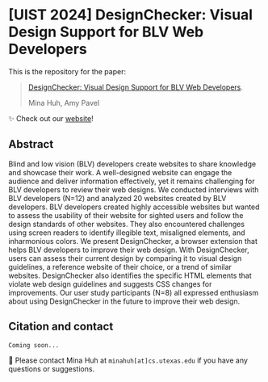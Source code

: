 # [UIST 2024] DesignChecker: Visual Design Support for BLV Web Developers

This is the repository for the paper: </br>

> [DesignChecker: Visual Design Support for BLV Web Developers](https://minahuh.com/DesignChecker).
>
> Mina Huh, Amy Pavel


✨ Check out our [website](https://minahuh.com/DesignChecker)!


## Abstract
Blind and low vision (BLV) developers create websites to share knowledge and showcase their work. A well-designed website can engage the audience and deliver information effectively, yet it remains challenging for BLV developers to review their web designs. We conducted interviews with BLV developers (N=12) and analyzed 20 websites created by BLV developers. BLV developers created highly accessible websites but wanted to assess the usability of their website for sighted users and follow the design standards of other websites. They also encountered challenges using screen readers to identify illegible text, misaligned elements, and inharmonious colors. We present DesignChecker, a browser extension that helps BLV developers to improve their web design. With DesignChecker, users can assess their current design by comparing it to visual design guidelines, a reference website of their choice, or a trend of similar websites. DesignChecker also identifies the specific HTML elements that violate web design guidelines and suggests CSS changes for improvements. Our user study participants (N=8) all expressed enthusiasm about using DesignChecker in the future to improve their web design.

## Citation and contact

```
Coming soon...
```

📧 Please contact Mina Huh at `minahuh[at]cs.utexas.edu` if you have any questions or suggestions.
